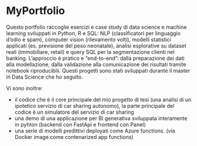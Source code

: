 # MyPortfolio
Questo portfolio raccoglie esercizi e case study di data science e machine learning sviluppati in Python, R e SQL: NLP (classificatori per linguaggio d’odio e spam), computer vision (rilevamento volti), modelli statistici applicati (es. previsione del peso neonatale), analisi esplorative su dataset reali (immobiliare, retail) e query SQL per la segmentazione clienti nel banking. L’approccio è pratico e “end-to-end”: dalla preparazione dei dati alla modellazione, dalla validazione alla comunicazione dei risultati tramite notebook riproducibili. 
Questi progetti sono stati sviluppati durante il master in Data Science che ho seguito.


Vi sono inoltre:
- il codice che è il core principale del mio progetto di tesi (una analisi di un ipotetico servizio di car sharing autonomo), la parte principale del codice è un simulatore del servizio di car sharing
- una demo di una applicazione per BI generativa sviluppata interamente in pyhton (backend con FastApi e frontend con Panel)
- una serie di modelli predittivi deployati come Azure functions. (via Docker image come contenarized app functions)
